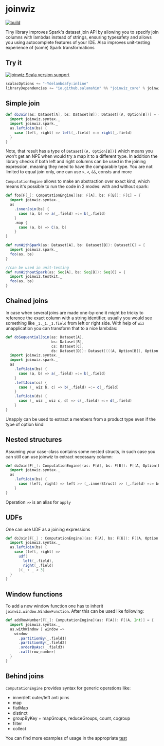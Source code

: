 # joinwiz

[![build](https://github.com/Salamahin/joinwiz/actions/workflows/ci.yml/badge.svg)](https://github.com/Salamahin/joinwiz/actions/workflows/ci.yml)

Tiny library improves Spark's dataset join API by allowing you to specify join columns with lambdas instead of strings,
ensuring typesafety and allows you using autocomplete features of your IDE. Also improves unit-testing experience
of (some) Spark transformations

## Try it

[![joinwiz Scala version support](https://index.scala-lang.org/salamahin/joinwiz/joinwiz/latest-by-scala-version.svg)](https://index.scala-lang.org/salamahin/joinwiz/joinwiz)
```scala
scalacOptions += "-Ydelambdafy:inline"
libraryDependencies += "io.github.salamahin" %% "joinwiz_core" % joinwiz_version
```

## Simple join

```scala
def doJoin(as: Dataset[A], bs: Dataset[B]): Dataset[(A, Option[B])] = {
  import joinwiz.syntax._
  import joinwiz.spark._
  as.leftJoin(bs) {
    case (left, right) => left(_.field) =:= right(_.field)
  }
}

```
Note, that result has a type of `Dataset[(A, Option[B])]` which means you won't get an NPE when would try a map it to a different type.
In addition the library checks if both left and right columns can be used in the joining expression, meaning they need to have
the comparable type. 
You are not limited to equal join only, one can use `>`, `<`, `&&`, consts and more


`ComputationEngine` allows to make an abstraction over exact kind, which means it's possible to run the
code in 2 modes: with and without spark:
```scala
def foo[F[_]: ComputationEngine](as: F[A], bs: F[B]): F[C] = {
  import joinwiz.syntax._
  as
    .innerJoin(bs) {
      case (a, b) => a(_.field) =:= b(_.field)
    }
    .map {
      case (a, b) => C(a, b)
    }
}

def runWithSpark(as: Dataset[A], bs: Dataset[B]): Dataset[C] = {
  import joinwiz.spark._
  foo(as, bs)
}

//can be used in unit-testing
def runWithoutSpark(as: Seq[A], bs: Seq[B]): Seq[C] = {
  import joinwiz.testkit._
  foo(as, bs)
}
```

## Chained joins

In case when several joins are made one-by-one it might be tricky to reference the exact column with a string identifier,
usually you would see something like `_1._1._1.field` from left or right side.
With help of `wiz` unapplication you can transform that to a nice lambdas:
```scala
def doSequentialJoin(as: Dataset[A], 
                     bs: Dataset[B],
                     cs: Dataset[C],
                     ds: Dataset[D]): Dataset[(((A, Option[B]), Option[C]), Option[D])] = {
  import joinwiz.syntax._
  import joinwiz.spark._
  as
    .leftJoin(bs) {
      case (a, b) => a(_.field) =:= b(_.field)
    }
    .leftJoin(cs) {
      case (_ wiz b, c) => b(_.field) =:= c(_.field)
    }
    .leftJoin(ds) {
      case (_ wiz _ wiz c, d) => c(_.field) =:= d(_.field)
    }
}
```
Unapply can be used to extract a members from a product type even if the type of option kind

## Nested structures

Assuming your case-class contains some nested structs, in such case you can still can use joinwiz to extract necessary column:
```scala
def doJoin[F[_]: ComputationEngine](as: F[A], bs: F[B]): F[(A, Option[B])] = {
  import joinwiz.syntax._
  as
    .leftJoin(bs) {
      case (left, right) => left >> (_.innerStruct) >> (_.field) =:= bs >> (_.field)
    }
}
```

Operation `>>` is an alias for `apply`

## UDFs

One can use UDF as a joining expressions

```scala
def doJoin[F[_] : ComputationEngine](as: F[A], bs: F[B]): F[(A, Option[B])] = {
  import joinwiz.syntax._
  as.leftJoin(bs) {
    case (left, right) =>
      udf(
        left(_.field),
        right(_.field)
      )(_ + _ < 3)
  }
}
```

## Window functions

To add a new window function one has to inherit `joinwiz.window.WindowFunction`. After this can be used like following:

```scala
def addRowNumber[F[_]: ComputationEngine](as: F[A]): F[(A, Int)] = {
  import joinwiz.syntax._
  as.withWindow { window =>
    window
      .partitionBy(_.field1)
      .partitionBy(_.field2)
      .orderByAsc(_.field3)
      .call(row_number)
  }
}
```

## Behind joins

`ComputationEngine` provides syntax for generic operations like:

* inner/left outer/left anti joins
* map
* flatMap
* distinct
* groupByKey + mapGroups, reduceGroups, count, cogroup
* filter
* collect

You can find more examples of usage in the appropriate [test](joinwiz_core/src/test/scala/joinwiz/ComputationEngineTest.scala)